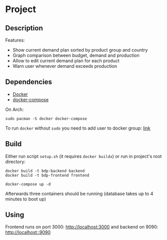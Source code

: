 # Project

## Description

Features:

* Show current demand plan sorted by product group and country
* Graph comparison between budget, demand and production
* Allow to edit current demand plan for each product
* Warn user whenever demand exceeds production

## Dependencies

* [Docker](docker.com)
* [docker-compose](https://github.com/docker/compose)

On Arch:
```
sudo pacman -S docker docker-compose
```

To run `docker` without `sudo` you need to add user to docker group: [link](https://docs.docker.com/engine/install/linux-postinstall/#manage-docker-as-a-non-root-user)

## Build

Either run script `setup.sh` (it requires `docker buildx`) or run in project's root directory:
```
docker build -t bdp-backend backend
docker build -t bdp-frontend frontend

docker-compose up -d
```
Afterwards three containers should be running (database takes up to 4 minutes to boot up)

## Using

Frontend runs on port 3000: [http://localhost:3000](http://localhost:3000) and backend on 9090: [http://localhost::9090](http://localhost::9090)
